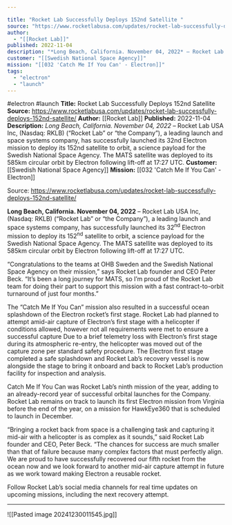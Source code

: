```yaml
---

title: "Rocket Lab Successfully Deploys 152nd Satellite "
source: "https://www.rocketlabusa.com/updates/rocket-lab-successfully-deploys-152nd-satellite/"
author:
  - "[[Rocket Lab]]"
published: 2022-11-04
description: "*Long Beach, California. November 04, 2022* – Rocket Lab USA Inc, (Nasdaq: RKLB) (“Rocket Lab” or “the Company”), a leading launch and space systems company, has successfully launched its 32nd Electron mission to deploy its 152nd satellite to orbit, a science payload for the Swedish National Space Agency. The MATS satellite was deployed to its 585km circular orbit by Electron following lift-off at 17:27 UTC."
customer: "[[Swedish National Space Agency]]"
mission: "[[032 'Catch Me If You Can' - Electron]]"
tags:
  - "electron"
  - "launch"
---
```


#electron #launch
**Title:** Rocket Lab Successfully Deploys 152nd Satellite 
**Source:** https://www.rocketlabusa.com/updates/rocket-lab-successfully-deploys-152nd-satellite/
**Author:** [[Rocket Lab]]
**Published:** 2022-11-04
**Description:** *Long Beach, California. November 04, 2022* – Rocket Lab USA Inc, (Nasdaq: RKLB) (“Rocket Lab” or “the Company”), a leading launch and space systems company, has successfully launched its 32nd Electron mission to deploy its 152nd satellite to orbit, a science payload for the Swedish National Space Agency. The MATS satellite was deployed to its 585km circular orbit by Electron following lift-off at 17:27 UTC.
**Customer:** [[Swedish National Space Agency]]
**Mission:** [[032 'Catch Me If You Can' - Electron]]

Source: https://www.rocketlabusa.com/updates/rocket-lab-successfully-deploys-152nd-satellite/

**Long Beach, California. November 04, 2022** – Rocket Lab USA Inc, (Nasdaq: RKLB) (“Rocket Lab” or “the Company”), a leading launch and space systems company, has successfully launched its 32<sup>nd</sup> Electron mission to deploy its 152<sup>nd</sup> satellite to orbit, a science payload for the Swedish National Space Agency. The MATS satellite was deployed to its 585km circular orbit by Electron following lift-off at 17:27 UTC.

“Congratulations to the teams at OHB Sweden and the Swedish National Space Agency on their mission,” says Rocket Lab founder and CEO Peter Beck. “It’s been a long journey for MATS, so I’m proud of the Rocket Lab team for doing their part to support this mission with a fast contract-to-orbit turnaround of just four months.”

The “Catch Me If You Can” mission also resulted in a successful ocean splashdown of the Electron rocket’s first stage. Rocket Lab had planned to attempt amid-air capture of Electron’s first stage with a helicopter if conditions allowed, however not all requirements were met to ensure a successful capture Due to a brief telemetry loss with Electron’s first stage during its atmospheric re-entry, the helicopter was moved out of the capture zone per standard safety procedure. The Electron first stage completed a safe splashdown and Rocket Lab’s recovery vessel is now alongside the stage to bring it onboard and back to Rocket Lab’s production facility for inspection and analysis.

Catch Me If You Can was Rocket Lab’s ninth mission of the year, adding to an already-record year of successful orbital launches for the Company. Rocket Lab remains on track to launch its first Electron mission from Virginia before the end of the year, on a mission for HawkEye360 that is scheduled to launch in December.

“Bringing a rocket back from space is a challenging task and capturing it mid-air with a helicopter is as complex as it sounds,” said Rocket Lab founder and CEO, Peter Beck. “The chances for success are much smaller than that of failure because many complex factors that must perfectly align. We are proud to have successfully recovered our fifth rocket from the ocean now and we look forward to another mid-air capture attempt in future as we work toward making Electron a reusable rocket.

Follow Rocket Lab’s social media channels for real time updates on upcoming missions, including the next recovery attempt.

---

![[Pasted image 20241230011545.jpg]]